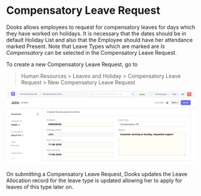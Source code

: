 <!-- add-breadcrumbs -->
# Compensatory Leave Request
Dooks allows employees to request for compensatory leaves for days which they have worked on holidays. It is necessary that the dates should be in default Holiday List and also that the Employee should have her attendance marked Present. Note that Leave Types which are marked are _Is Compensatory_ can be selected in the Compensatory Leave Request.

To create a new Compensatory Leave Request, go to
> Human Resources > Leaves and Holiday > Compensatory Leave Request > New Compensatory Leave Request

<img class="screenshot" alt="Compensatory Leave Request" src="../assets/compensatory-leave-request.png">

On submitting a Compensatory Leave Request, Dooks updates the Leave Allocation record for the leave type is updated allowing her to apply for leaves of this type later on.

